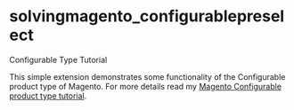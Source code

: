 solvingmagento_configurablepreselect
====================================

Configurable Type Tutorial

This simple extension  demonstrates some functionality of the Configurable product type of Magento. 
For more details read my [Magento Configurable product type tutorial].

[Magento Configurable product type tutorial]: http://www.solvingmagento.com/magento-configurable-product-type-tutorial

